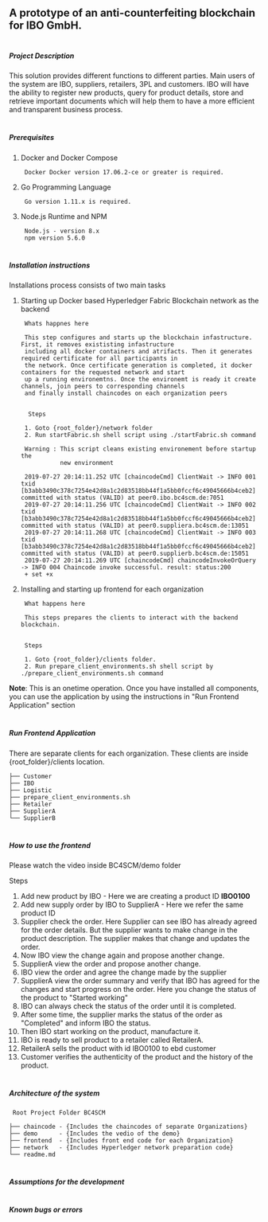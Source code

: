 ## **A prototype of an anti-counterfeiting blockchain for IBO GmbH.**


#
##### Project Description

This solution provides different functions to different parties. Main users of the system
are IBO, suppliers, retailers, 3PL and customers. IBO will have the ability to register
new products, query for product details, store and retrieve important documents
which will help them to have a more efficient and transparent business process.

     
#        
##### Prerequisites

1. Docker and Docker Compose

        Docker Docker version 17.06.2-ce or greater is required.
    
2. Go Programming Language
    
        Go version 1.11.x is required.
    
3. Node.js Runtime and NPM

        Node.js - version 8.x
        npm version 5.6.0

# 
##### Installation instructions

Installations process consists of two main tasks

1. Starting up Docker based Hyperledger Fabric Blockchain network as the backend

        Whats happnes here
        
        This step configures and starts up the blockchain infastructure. First, it removes exististing infastructure 
        including all docker containers and atrifacts. Then it generates required certificate for all participants in 
        the network. Once certificate generation is completed, it docker containers for the requested network and start
        up a running environemtns. Once the environemt is ready it create channels, join peers to corresponding channels
        and finally install chaincodes on each organization peers
        

         Steps
    
        1. Goto {root_folder}/network folder
        2. Run startFabric.sh shell script using ./startFabric.sh command
        
        Warning : This script cleans existing environement before startup the 
                  new environment
                  
        2019-07-27 20:14:11.252 UTC [chaincodeCmd] ClientWait -> INFO 001 txid [b3abb3490c378c7254e42d8a1c2d83518bb44f1a5bb0fccf6c49045666b4ceb2] committed with status (VALID) at peer0.ibo.bc4scm.de:7051
        2019-07-27 20:14:11.256 UTC [chaincodeCmd] ClientWait -> INFO 002 txid [b3abb3490c378c7254e42d8a1c2d83518bb44f1a5bb0fccf6c49045666b4ceb2] committed with status (VALID) at peer0.suppliera.bc4scm.de:13051
        2019-07-27 20:14:11.268 UTC [chaincodeCmd] ClientWait -> INFO 003 txid [b3abb3490c378c7254e42d8a1c2d83518bb44f1a5bb0fccf6c49045666b4ceb2] committed with status (VALID) at peer0.supplierb.bc4scm.de:15051
        2019-07-27 20:14:11.269 UTC [chaincodeCmd] chaincodeInvokeOrQuery -> INFO 004 Chaincode invoke successful. result: status:200 
        + set +x

2. Installing and starting up frontend for each organization

        What happens here
        
        This steps prepares the clients to interact with the backend blockchain. 
        
        
        Steps

        1. Goto {root_folder}/clients folder.
        2. Run prepare_client_environments.sh shell script by ./prepare_client_environments.sh command


**Note**: This is an onetime operation. Once you have installed all components, you can use the application by using the 
      instructions in "Run Frontend Application" section  

# 
##### Run Frontend Application

There are separate clients for each organization. These clients are inside {root_folder}/clients location.

    ├── Customer
    ├── IBO
    ├── Logistic
    ├── prepare_client_environments.sh
    ├── Retailer
    ├── SupplierA
    └── SupplierB



# 
##### How to use the frontend

Please watch the video inside BC4SCM/demo folder

Steps

1. Add new product by IBO - Here we are creating a product ID **IBO0100**
2. Add new supply order by IBO to SupplierA - Here we refer the same product ID
3. Supplier check the order. Here Supplier can see IBO has already agreed for the order details. But the supplier wants to make change in the product description. The supplier makes that change and updates the order.
4. Now IBO view the change again and propose another change.
5. SupplierA view the order and propose another change.
6. IBO view the order and agree the change made by the supplier
7. SupplierA view the order summary and verify that IBO has agreed for the changes and start progress on the order. Here you change the status of the product to "Started working"
8. IBO can always check the status of the order until it is completed. 
9. After some time, the supplier marks the status of the order as "Completed"
 and inform IBO the status.
10. Then IBO start working on the product, manufacture it.
11. IBO is ready to sell product to a retailer called RetailerA.
12. RetailerA sells the product with id IBO0100 to ebd customer
13. Customer verifies the authenticity of the product and the history of the product.

# 
##### Architecture of the system

     Root Project Folder BC4SCM
     
    ├── chaincode - {Includes the chaincodes of separate Organizations}
    ├── demo      - {Includes the vedio of the demo}
    ├── frontend  - {Includes front end code for each Organization}
    ├── network   - {Includes Hyperledger network preparation code}
    └── readme.md

# 
##### Assumptions for the development

# 
##### Known bugs or errors